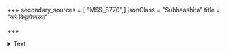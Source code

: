 +++
secondary_sources = [ "MSS_8770",]
jsonClass = "Subhaashita"
title = "करे विधृत्येश्वरया"

+++

<details><summary>Text</summary>

करे विधृत्येश्वरया गिरां सा पान्था पथीन्द्रस्य कृता विहस्य।  
वामेति नामैव बभाज सार्धं पुरन्ध्रिसाधारणसंविभागम्॥
</details>
